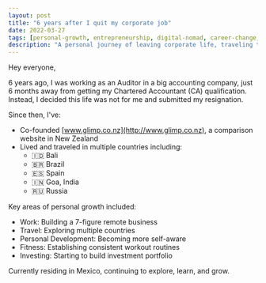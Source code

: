 ```yaml
---
layout: post
title: "6 years after I quit my corporate job"
date: 2022-03-27
tags: [personal-growth, entrepreneurship, digital-nomad, career-change, travel]
description: "A personal journey of leaving corporate life, traveling the world, building a business, and discovering personal growth over 6 transformative years."
---
```


Hey everyone,

6 years ago, I was working as an Auditor in a big accounting company, just 6 months away from getting my Chartered Accountant (CA) qualification. Instead, I decided this life was not for me and submitted my resignation.

Since then, I've:
- Co-founded [www.glimp.co.nz](http://www.glimp.co.nz), a comparison website in New Zealand
- Lived and traveled in multiple countries including:
  - 🇮🇩 Bali
  - 🇧🇷 Brazil
  - 🇪🇸 Spain
  - 🇮🇳 Goa, India
  - 🇷🇺 Russia

Key areas of personal growth included:
- Work: Building a 7-figure remote business
- Travel: Exploring multiple countries
- Personal Development: Becoming more self-aware
- Fitness: Establishing consistent workout routines
- Investing: Starting to build investment portfolio

Currently residing in Mexico, continuing to explore, learn, and grow.